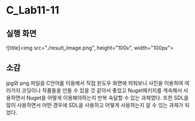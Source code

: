 # C_Lab11-11
## 실행 화면
![title]<img src="./result_Image.png", height="100x", width="100px">
## 소감
jpg와 png 파일을 C언어를 이용해서 직접 윈도우 화면에 띄워보니 사진을 이용하여 여러가지 코딩이나 작품들을 만들 수 있을 것 같아서 좋았고 Nuget패키지를 계속해서 사용하면서 Nuget을 어떻게 이용해야하는지 반복 숙달할 수 있는 과제였다. 또한 SDL을 많이 사용하면서 어떤 경우에 SDL을 사용하고 어떻게 사용하는지 알 수 있는 과제가 되었다.
